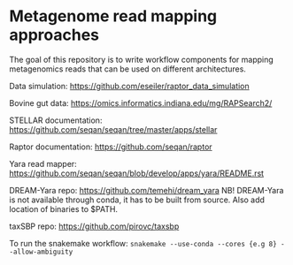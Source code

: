 # Metagenome read mapping approaches

The goal of this repository is to write workflow components for mapping metagenomics reads that can be used on different architectures. 

Data simulation: 
https://github.com/eseiler/raptor_data_simulation

Bovine gut data:
https://omics.informatics.indiana.edu/mg/RAPSearch2/

STELLAR documentation:
https://github.com/seqan/seqan/tree/master/apps/stellar

Raptor documentation:
https://github.com/seqan/raptor

Yara read mapper:
https://github.com/seqan/seqan/blob/develop/apps/yara/README.rst

DREAM-Yara repo:
https://github.com/temehi/dream_yara
NB! DREAM-Yara is not available through conda, it has to be built from source. Also add location of binaries to $PATH.

taxSBP repo:
https://github.com/pirovc/taxsbp

To run the snakemake workflow:
`snakemake --use-conda --cores {e.g 8} --allow-ambiguity`
